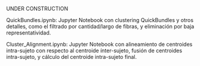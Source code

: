 UNDER CONSTRUCTION

QuickBundles.ipynb: Jupyter Notebook con clustering QuickBundles y otros detalles, como el filtrado por cantidad/largo de fibras, y eliminación por baja representatividad.

Cluster_Alignment.ipynb: Jupyter Notebook con alineamiento de centroides intra-sujeto con respecto al centroide ínter-sujeto, fusión de centroides intra-sujeto, y cálculo del centroide intra-sujeto final.
